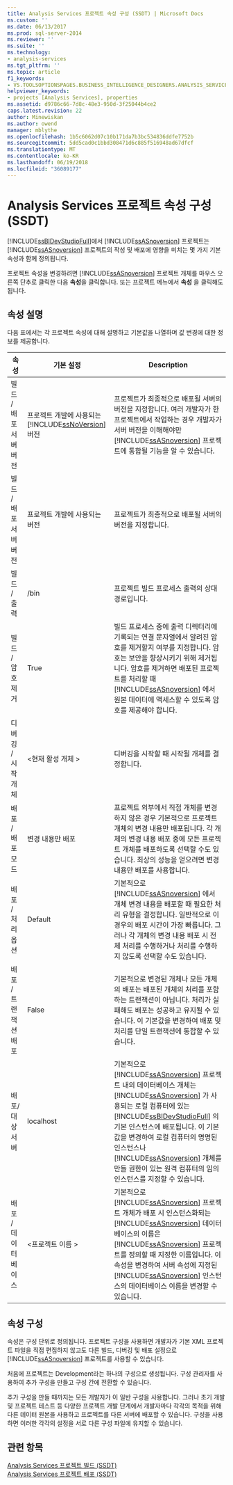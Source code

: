 ```yaml
---
title: Analysis Services 프로젝트 속성 구성 (SSDT) | Microsoft Docs
ms.custom: ''
ms.date: 06/13/2017
ms.prod: sql-server-2014
ms.reviewer: ''
ms.suite: ''
ms.technology:
- analysis-services
ms.tgt_pltfrm: ''
ms.topic: article
f1_keywords:
- VS.TOOLSOPTIONSPAGES.BUSINESS_INTELLIGENCE_DESIGNERS.ANALYSIS_SERVICES_DESIGNERS.GENERAL
helpviewer_keywords:
- projects [Analysis Services], properties
ms.assetid: d9786c66-7d8c-48e3-950d-3f25044b4ce2
caps.latest.revision: 22
author: Minewiskan
ms.author: owend
manager: mblythe
ms.openlocfilehash: 1b5c6062d07c10b171da7b3bc534836ddfe7752b
ms.sourcegitcommit: 5dd5cad0c1bbd308471d6c885f516948ad67dfcf
ms.translationtype: MT
ms.contentlocale: ko-KR
ms.lasthandoff: 06/19/2018
ms.locfileid: "36089177"
---
```

# <a name="configure-analysis-services-project-properties-ssdt"></a>Analysis Services 프로젝트 속성 구성(SSDT)
  [!INCLUDE[ssBIDevStudioFull](../../includes/ssbidevstudiofull-md.md)]에서 [!INCLUDE[ssASnoversion](../../includes/ssasnoversion-md.md)] 프로젝트는 [!INCLUDE[ssASnoversion](../../includes/ssasnoversion-md.md)] 프로젝트의 작성 및 배포에 영향을 미치는 몇 가지 기본 속성과 함께 정의됩니다.  
  
 프로젝트 속성을 변경하려면 [!INCLUDE[ssASnoversion](../../includes/ssasnoversion-md.md)] 프로젝트 개체를 마우스 오른쪽 단추로 클릭한 다음 **속성**을 클릭합니다. 또는 프로젝트 메뉴에서 **속성** 을 클릭해도 됩니다.  
  
## <a name="property-description"></a>속성 설명  
 다음 표에서는 각 프로젝트 속성에 대해 설명하고 기본값을 나열하며 값 변경에 대한 정보를 제공합니다.  
  
|속성|기본 설정|Description|  
|--------------|---------------------|-----------------|  
|빌드 / 배포 서버 버전|프로젝트 개발에 사용되는 [!INCLUDE[ssNoVersion](../../includes/ssnoversion-md.md)] 버전|프로젝트가 최종적으로 배포될 서버의 버전을 지정합니다. 여러 개발자가 한 프로젝트에서 작업하는 경우 개발자가 서버 버전을 이해해야만 [!INCLUDE[ssASnoversion](../../includes/ssasnoversion-md.md)] 프로젝트에 통합될 기능을 알 수 있습니다.|  
|빌드 / 배포 서버 버전|프로젝트 개발에 사용되는 버전|프로젝트가 최종적으로 배포될 서버의 버전을 지정합니다.|  
|빌드 / 출력|/bin|프로젝트 빌드 프로세스 출력의 상대 경로입니다.|  
|빌드 / 암호 제거|True|빌드 프로세스 중에 출력 디렉터리에 기록되는 연결 문자열에서 알려진 암호를 제거할지 여부를 지정합니다. 암호는 보안을 향상시키기 위해 제거됩니다. 암호를 제거하면 배포된 프로젝트를 처리할 때 [!INCLUDE[ssASnoversion](../../includes/ssasnoversion-md.md)] 에서 원본 데이터에 액세스할 수 있도록 암호를 제공해야 합니다.|  
|디버깅 / 시작 개체|\<현재 활성 개체 >|디버깅을 시작할 때 시작될 개체를 결정합니다.|  
|배포 / 배포 모드|변경 내용만 배포|프로젝트 외부에서 직접 개체를 변경하지 않은 경우 기본적으로 프로젝트 개체의 변경 내용만 배포됩니다. 각 개체의 변경 내용 배포 중에 모든 프로젝트 개체를 배포하도록 선택할 수도 있습니다. 최상의 성능을 얻으려면 변경 내용만 배포를 사용합니다.|  
|배포 / 처리 옵션|Default|기본적으로 [!INCLUDE[ssASnoversion](../../includes/ssasnoversion-md.md)] 에서 개체 변경 내용을 배포할 때 필요한 처리 유형을 결정합니다. 일반적으로 이 경우의 배포 시간이 가장 빠릅니다. 그러나 각 개체의 변경 내용 배포 시 전체 처리를 수행하거나 처리를 수행하지 않도록 선택할 수도 있습니다.|  
|배포 / 트랜잭션 배포|False|기본적으로 변경된 개체나 모든 개체의 배포는 배포된 개체의 처리를 포함하는 트랜잭션이 아닙니다. 처리가 실패해도 배포는 성공하고 유지될 수 있습니다. 이 기본값을 변경하여 배포 및 처리를 단일 트랜잭션에 통합할 수 있습니다.|  
|배포/대상 서버|localhost|기본적으로 [!INCLUDE[ssASnoversion](../../includes/ssasnoversion-md.md)] 프로젝트 내의 데이터베이스 개체는 [!INCLUDE[ssASnoversion](../../includes/ssasnoversion-md.md)] 가 사용되는 로컬 컴퓨터에 있는 [!INCLUDE[ssBIDevStudioFull](../../includes/ssbidevstudiofull-md.md)] 의 기본 인스턴스에 배포됩니다. 이 기본값을 변경하여 로컬 컴퓨터의 명명된 인스턴스나 [!INCLUDE[ssASnoversion](../../includes/ssasnoversion-md.md)] 개체를 만들 권한이 있는 원격 컴퓨터의 임의 인스턴스를 지정할 수 있습니다.|  
|배포 / 데이터베이스|\<프로젝트 이름 >|기본적으로 [!INCLUDE[ssASnoversion](../../includes/ssasnoversion-md.md)] 프로젝트 개체가 배포 시 인스턴스화되는 [!INCLUDE[ssASnoversion](../../includes/ssasnoversion-md.md)] 데이터베이스의 이름은 [!INCLUDE[ssASnoversion](../../includes/ssasnoversion-md.md)] 프로젝트를 정의할 때 지정한 이름입니다. 이 속성을 변경하여 서버 속성에 지정된 [!INCLUDE[ssASnoversion](../../includes/ssasnoversion-md.md)] 인스턴스의 데이터베이스 이름을 변경할 수 있습니다.|  
  
## <a name="property-configurations"></a>속성 구성  
 속성은 구성 단위로 정의됩니다. 프로젝트 구성을 사용하면 개발자가 기본 XML 프로젝트 파일을 직접 편집하지 않고도 다른 빌드, 디버깅 및 배포 설정으로 [!INCLUDE[ssASnoversion](../../includes/ssasnoversion-md.md)] 프로젝트를 사용할 수 있습니다.  
  
 처음에 프로젝트는 Development라는 하나의 구성으로 생성됩니다. 구성 관리자를 사용하여 추가 구성을 만들고 구성 간에 전환할 수 있습니다.  
  
 추가 구성을 만들 때까지는 모든 개발자가 이 일반 구성을 사용합니다. 그러나 초기 개발 및 프로젝트 테스트 등 다양한 프로젝트 개발 단계에서 개발자마다 각각의 목적을 위해 다른 데이터 원본을 사용하고 프로젝트를 다른 서버에 배포할 수 있습니다. 구성을 사용하면 이러한 각각의 설정을 서로 다른 구성 파일에 유지할 수 있습니다.  
  
## <a name="see-also"></a>관련 항목  
 [Analysis Services 프로젝트 빌드 &#40;SSDT&#41;](build-analysis-services-projects-ssdt.md)   
 [Analysis Services 프로젝트 배포 &#40;SSDT&#41;](deploy-analysis-services-projects-ssdt.md)  
  
  